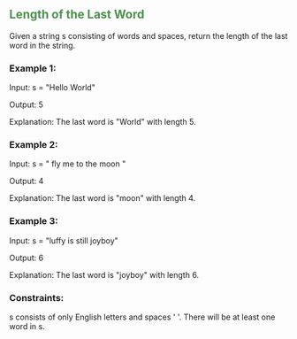 ## <span style="color:#4B904C">Length of the Last Word</span>

Given a string s consisting of words and spaces, return the length of the last word in the string.

### Example 1:
Input: s = "Hello World"

Output: 5

Explanation: The last word is "World" with length 5.

### Example 2:
Input: s = "   fly me   to   the moon  "

Output: 4

Explanation: The last word is "moon" with length 4.

### Example 3:
Input: s = "luffy is still joyboy"

Output: 6

Explanation: The last word is "joyboy" with length 6.

### Constraints:
s consists of only English letters and spaces ' '.
There will be at least one word in s.
